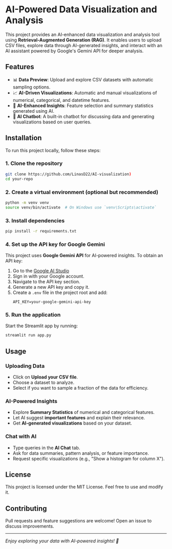 # AI-Powered Data Visualization and Analysis

This project provides an AI-enhanced data visualization and analysis tool using **Retrieval-Augmented Generation (RAG)**. It enables users to upload CSV files, explore data through AI-generated insights, and interact with an AI assistant powered by Google's Gemini API for deeper analysis.

## Features
- 📊 **Data Preview**: Upload and explore CSV datasets with automatic sampling options.
- 📈 **AI-Driven Visualizations**: Automatic and manual visualizations of numerical, categorical, and datetime features.
- 🤖 **AI-Enhanced Insights**: Feature selection and summary statistics generated using AI.
- 💬 **AI Chatbot**: A built-in chatbot for discussing data and generating visualizations based on user queries.

## Installation
To run this project locally, follow these steps:

### 1. Clone the repository
```bash
git clone https://github.com/LinasD22/AI-visualization)
cd your-repo
```

### 2. Create a virtual environment (optional but recommended)
```bash
python -m venv venv
source venv/bin/activate  # On Windows use `venv\Scripts\activate`
```

### 3. Install dependencies
```bash
pip install -r requirements.txt
```

### 4. Set up the API key for Google Gemini
This project uses **Google Gemini API** for AI-powered insights. To obtain an API key:

1. Go to the [Google AI Studio](https://aistudio.google.com/)
2. Sign in with your Google account.
3. Navigate to the API key section.
4. Generate a new API key and copy it.
5. Create a `.env` file in the project root and add:
   ```
   API_KEY=your-google-gemini-api-key
   ```

### 5. Run the application
Start the Streamlit app by running:
```bash
streamlit run app.py
```

## Usage
### Uploading Data
- Click on **Upload your CSV file**.
- Choose a dataset to analyze.
- Select if you want to sample a fraction of the data for efficiency.

### AI-Powered Insights
- Explore **Summary Statistics** of numerical and categorical features.
- Let AI suggest **important features** and explain their relevance.
- Get **AI-generated visualizations** based on your dataset.

### Chat with AI
- Type queries in the **AI Chat** tab.
- Ask for data summaries, pattern analysis, or feature importance.
- Request specific visualizations (e.g., "Show a histogram for column X").

## License
This project is licensed under the MIT License. Feel free to use and modify it.

## Contributing
Pull requests and feature suggestions are welcome! Open an issue to discuss improvements.

---
_Enjoy exploring your data with AI-powered insights! 🚀_

